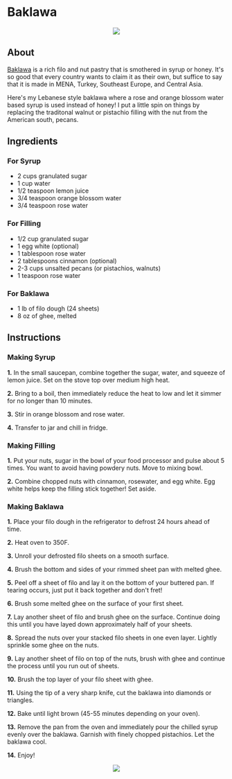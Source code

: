 # Baklawa
<center><a href="https://i.imgur.com/3dLiNGe.jpg"><img src="https://i.imgur.com/3dLiNGe.jpg" border="0"></a></center>

## About
[Baklawa](https://en.wikipedia.org/wiki/Baklava) is a rich filo and nut pastry that is smothered in syrup or honey. It's so good that every country wants to claim it as their own, but suffice to say that it is made in MENA, Turkey, Southeast Europe, and Central Asia. 

Here's my Lebanese style baklawa where a rose and orange blossom water based syrup is used instead of honey! I put a little spin on things by replacing the traditonal walnut or pistachio filling with the nut from the American south, pecans.

## Ingredients

### For Syrup
- 2 cups granulated sugar
- 1 cup water
- 1/2 teaspoon lemon juice
- 3/4 teaspoon orange blossom water
- 3/4 teaspoon rose water

### For Filling
- 1/2 cup granulated sugar
- 1 egg white (optional)
- 1 tablespoon rose water
- 2 tablespoons cinnamon (optional)
- 2-3 cups unsalted pecans (or pistachios, walnuts)
- 1 teaspoon rose water

### For Baklawa
- 1 lb of filo dough (24 sheets)
- 8 oz of ghee, melted

## Instructions
### Making Syrup
**1.** In the small saucepan, combine together the sugar, water, and squeeze of lemon juice. Set on the stove top over medium high heat.
        
**2.** Bring to a boil, then immediately reduce the heat to low and let it simmer for no longer than 10 minutes.
        
**3.** Stir in orange blossom and rose water.
        
**4.** Transfer to jar and chill in fridge.

### Making Filling
**1.** Put your nuts, sugar in the bowl of your food processor and pulse about 5 times. You want to avoid having powdery nuts. Move to mixing bowl.

**2.** Combine chopped nuts with cinnamon, rosewater, and egg white. Egg white helps keep the filling stick together! Set aside.

### Making Baklawa
**1.** Place your filo dough in the refrigerator to defrost 24 hours ahead of time.

**2.** Heat oven to 350F.

**3.** Unroll your defrosted filo sheets on a smooth surface.

**4.** Brush the bottom and sides of your rimmed sheet pan with melted ghee.

**5.** Peel off a sheet of filo and lay it on the bottom of your buttered pan. If tearing occurs, just put it back together and don't fret!

**6.** Brush some melted ghee on the surface of your first sheet.

**7.** Lay another sheet of filo and brush ghee on the surface. Continue doing this until you have layed down approximately half of your sheets.

**8.** Spread the nuts over your stacked filo sheets in one even layer. Lightly sprinkle some ghee on the nuts.

**9.** Lay another sheet of filo on top of the nuts, brush with ghee and continue the process until you run out of sheets.

**10.** Brush the top layer of your filo sheet with ghee.

**11.** Using the tip of a very sharp knife, cut the baklawa into diamonds or triangles.

**12.** Bake until light brown (45-55 minutes depending on your oven).

**13.** Remove the pan from the oven and immediately pour the chilled syrup evenly over the baklawa. Garnish with finely chopped pistachios. Let the baklawa cool.

**14.** Enjoy!

<center><a href="https://i.imgur.com/1jbYDz5.jpg"><img src="https://i.imgur.com/1jbYDz5.jpg" border="0"></a></center>
